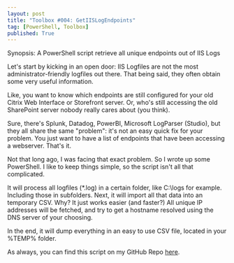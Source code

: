 ```yaml
---
layout: post
title: "Toolbox #004: GetIISLogEndpoints"
tag: [PowerShell, Toolbox]
published: True
---
```

Synopsis: A PowerShell script retrieve all unique endpoints out of IIS Logs

Let's start by kicking in an open door: IIS Logfiles are not the most administrator-friendly logfiles out there.
That being said, they often obtain some very useful information.

Like, you want to know which endpoints are still configured for your old Citrix Web Interface or Storefront server.
Or, who's still accessing the old SharePoint server nobody really cares about (you think).

Sure, there's Splunk, Datadog, PowerBI, Microsoft LogParser (Studio), but they all share the same "problem": it's not an easy quick fix for your problem.
You just want to have a list of endpoints that have been accessing a webserver. That's it.

Not that long ago, I was facing that exact problem. So I wrote up some PowerShell.
I like to keep things simple, so the script isn't all that complicated.

It will process all logfiles (*.log) in a certain folder, like C:\logs for example. Including those in subfolders.
Next, it will import all that data into an temporary CSV. Why? It just works easier (and faster?)
All unique IP addresses will be fetched, and try to get a hostname resolved using the DNS server of your choosing.

In the end, it will dump everything in an easy to use CSV file, located in your %TEMP% folder.

As always, you can find this script on my GitHub Repo [here](https://github.com/Cloudsparkle/GetIISLogEndpoints).
